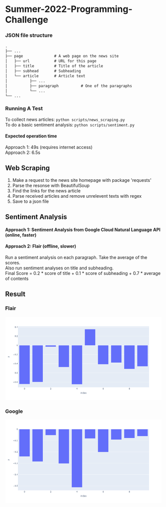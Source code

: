 # Summer-2022-Programming-Challenge

### JSON file structure
    .
    ├── ...
    ├── page              # A web page on the news site
    │   ├── url           # URL for this page
    │   ├── title         # Title of the article
    │   ├── subhead       # Subheading
    │   └── article       # Article text
    │          ├── ...          
    │          ├── paragraph          # One of the paragraphs
    │          └── ...                
    └── ...
### Running A Test
To collect news articles: `python scripts/news_scraping.py` \
To do a basic sentiment analysis: `python scripts/sentiment.py`
#### Expected operation time
Approach 1: 49s (requires internet access) \
Approach 2: 6.5s

## Web Scraping
1. Make a request to the news site homepage with package 'requests'
2. Parse the resonse with BeautifulSoup
3. Find the links for the news article
4. Parse received articles and remove unrelevent texts with regex
5. Save to a json file
## Sentiment Analysis 
#### Approach 1: Sentiment Analysis from Google Cloud Natural Language API (online, faster)
#### Approach 2: Flair (offline, slower)
Run a sentiment analysis on each paragraph. Take the average of the scores. \
Also run sentiment analyses on title and subheading. \
Final Score = 0.2 * score of title + 0.1 * score of subheading + 0.7 * average of contents
## Result
### Flair
![Alt text](flair-result.png?raw=true "Title")
### Google
![Alt text](google-result.png?raw=true "Title")
